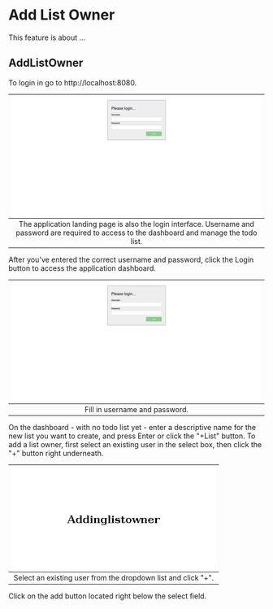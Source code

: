 # Add List Owner

This feature is about ...

## AddListOwner

To login in go to http://localhost:8080.

| ![ApplicationLandingPage](./ApplicationLandingPage.png "Application Landing Page") |
| :--: |
| The application landing page is also the login interface. Username and password are required to access to the dashboard and manage the todo list. |

After you've entered the correct username and password, click the Login button to access the application dashboard.

| ![ApplicationLandingPage](./ApplicationLandingPage.png "Application Landing Page") |
| :--: |
| Fill in username and password. |

On the dashboard - with no todo list yet - enter a descriptive name for the new list you want to create,
and press Enter or click the "+List" button.
To add a list owner, first select an existing user in the select box,
then click the "+" button right underneath.

| ![Addinglistowner](./Addinglistowner.png "Adding list owner") |
| :--: |
| Select an existing user from the dropdown list and click "+". |

Click on the add button located right below the select field.

